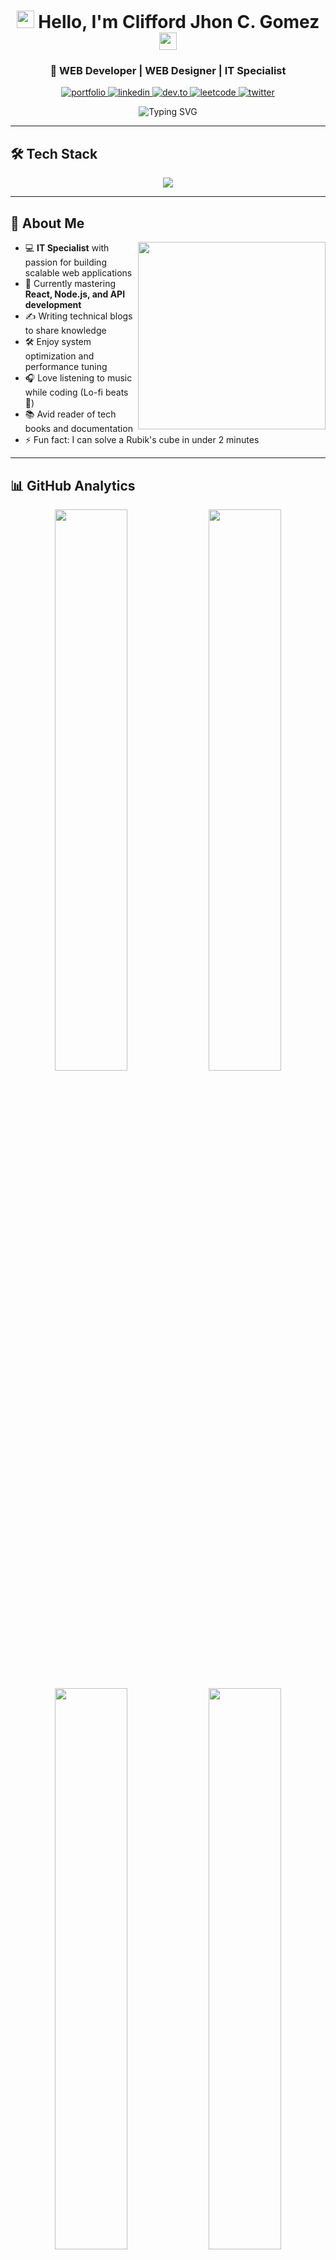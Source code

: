 <h1 align="center">
  <img src="https://media.giphy.com/media/hvRJCLFzcasrR4ia7z/giphy.gif" width="28"> 
  Hello, I'm Clifford Jhon C. Gomez
  <img src="https://media.giphy.com/media/hvRJCLFzcasrR4ia7z/giphy.gif" width="28">
</h1>
<h3 align="center">🚀 WEB Developer | WEB Designer | IT Specialist</h3>

<p align="center">
  <a href="https://github.com/CliffordFiles?tab=repositories">
    <img alt="portfolio" src="https://img.shields.io/badge/Portfolio-%23000000.svg?style=for-the-badge&logo=portfolio&logoColor=white"/>
  </a>
  <a href="https://www.linkedin.com/in/yourprofile">
    <img alt="linkedin" src="https://img.shields.io/badge/LinkedIn-0077B5?style=for-the-badge&logo=linkedin&logoColor=white"/>
  </a>
  <a href="https://dev.to/yourprofile">
    <img alt="dev.to" src="https://img.shields.io/badge/dev.to-0A0A0A?style=for-the-badge&logo=dev.to&logoColor=white"/>
  </a>
  <a href="https://leetcode.com/yourprofile">
    <img alt="leetcode" src="https://img.shields.io/badge/-LeetCode-FFA116?style=for-the-badge&logo=LeetCode&logoColor=black"/>
  </a>
  <a href="https://twitter.com/yourprofile">
    <img alt="twitter" src="https://img.shields.io/badge/Twitter-1DA1F2?style=for-the-badge&logo=twitter&logoColor=white"/>
  </a>
</p>

<div align="center">
  <img src="https://readme-typing-svg.demolab.com?font=Fira+Code&weight=600&size=22&duration=3000&pause=1000&color=38BDF8&center=true&vCenter=true&width=500&lines=Full+Stack+Web+Developer;Open+Source+Contributor;Tech+Blogger;Problem+Solver" alt="Typing SVG" />
</div>

---

## 🛠️ Tech Stack

<p align="center">
  <img src="https://skillicons.dev/icons?i=html,css,js,php,laravel,git,react,nodejs,mysql,vscode,github" />
</p>

---

## 📌 About Me

<div align="center">
  <img align="right" src="https://github.com/CliffordFiles/CliffordFiles/blob/main/assets/coding.gif?raw=true" width="300" />
</div>

- 💻 **IT Specialist** with passion for building scalable web applications
- 🌱 Currently mastering **React, Node.js, and API development**
- ✍️ Writing technical blogs to share knowledge
- 🛠️ Enjoy system optimization and performance tuning
- 🎧 Love listening to music while coding (Lo-fi beats 🎵)
- 📚 Avid reader of tech books and documentation
- ⚡ Fun fact: I can solve a Rubik's cube in under 2 minutes

---

## 📊 GitHub Analytics

<p align="center">
  <img width="48%" src="https://github-readme-stats.vercel.app/api?username=CliffordFiles&show_icons=true&theme=radical&hide_border=true&count_private=true&include_all_commits=true" />
  <img width="48%" src="https://github-readme-streak-stats.herokuapp.com/?user=CliffordFiles&theme=radical&hide_border=true" />
</p>

<p align="center">
  <img width="48%" src="https://github-readme-stats.vercel.app/api/top-langs/?username=CliffordFiles&layout=compact&theme=radical&hide_border=true" />
  <img width="48%" src="https://github-profile-trophy.vercel.app/?username=CliffordFiles&theme=radical&no-frame=true&row=2&column=3" />
</p>

---

## 🚀 Latest Projects

<!-- Replace with your actual projects -->
<div align="center">
  <a href="https://github.com/CliffordFiles/project1">
    <img align="center" src="https://github-readme-stats.vercel.app/api/pin/?username=CliffordFiles&repo=project1&theme=radical" />
  </a>
  <a href="https://github.com/CliffordFiles/project2">
    <img align="center" src="https://github-readme-stats.vercel.app/api/pin/?username=CliffordFiles&repo=project2&theme=radical" />
  </a>
</div>

---

## ✍️ Latest Blog Posts

<!-- Replace with your actual blog posts -->
- [10 Tips for Better JavaScript Code](https://dev.to/yourprofile/10-tips-for-better-javascript-code)
- [Getting Started with Laravel: A Beginner's Guide](https://dev.to/yourprofile/getting-started-with-laravel)
- [Understanding REST APIs: The Complete Guide](https://dev.to/yourprofile/understanding-rest-apis)

---

## 🌟 Featured Repositories

<div align="center">
  <a href="https://github.com/CliffordFiles/awesome-project">
    <img align="center" src="https://github-readme-stats.vercel.app/api/pin/?username=CliffordFiles&repo=awesome-project&theme=radical" />
  </a>
  <a href="https://github.com/CliffordFiles/open-source-contrib">
    <img align="center" src="https://github-readme-stats.vercel.app/api/pin/?username=CliffordFiles&repo=open-source-contrib&theme=radical" />
  </a>
</div>

---

## 🎯 Currently Working On

- 🔭 Building a **React-based dashboard** with Laravel backend
- 🌱 Learning **GraphQL and Apollo**
- 👯 Looking to collaborate on **open source projects**
- 🤔 Exploring **microservices architecture**

---

## 📫 How to Reach Me

<p align="center">
  <a href="mailto:your.email@example.com">
    <img alt="Gmail" src="https://img.shields.io/badge/Gmail-D14836?style=for-the-badge&logo=gmail&logoColor=white" />
  </a>
  <a href="https://discordapp.com/users/yourid">
    <img alt="Discord" src="https://img.shields.io/badge/Discord-5865F2?style=for-the-badge&logo=discord&logoColor=white" />
  </a>
  <a href="https://t.me/yourusername">
    <img alt="Telegram" src="https://img.shields.io/badge/Telegram-2CA5E0?style=for-the-badge&logo=telegram&logoColor=white" />
  </a>
</p>

---

## 🔥 My Coding Philosophy

> "First, solve the problem. Then, write the code."  
> "The only way to learn a new programming language is by writing programs in it."  
> "Clean code always looks like it was written by someone who cares."  

<p align="center">
  <img src="https://quotes-github-readme.vercel.app/api?type=horizontal&theme=radical" alt="Readme Quotes" />
</p>

---

<div align="center">
  <img src="https://komarev.com/ghpvc/?username=CliffordFiles&label=Profile%20views&color=0e75b6&style=flat" alt="CliffordFiles" /> 
  <a href="https://github.com/CliffordFiles?tab=followers">
    <img src="https://img.shields.io/github/followers/CliffordFiles?label=Followers&style=social" alt="GitHub Followers" />
  </a>
</div>

<p align="center">
  <img src="https://github.com/CliffordFiles/CliffordFiles/blob/output/github-contribution-grid-snake.svg" alt="Snake animation" />
</p>
